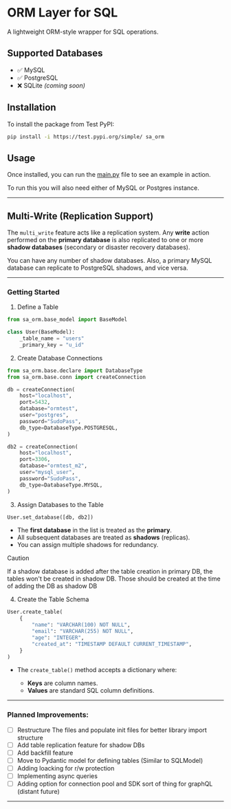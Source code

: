 # ORM Layer for SQL

A lightweight ORM-style wrapper for SQL operations.

## Supported Databases

* ✅ MySQL
* ✅ PostgreSQL
* ❌ SQLite *(coming soon)*

## Installation

To install the package from Test PyPI:

```bash
pip install -i https://test.pypi.org/simple/ sa_orm
```

## Usage

Once installed, you can run the [main.py](./main.py) file to see an example in action.

To run this you will also need either of MySQL or Postgres instance.

---

## Multi-Write (Replication Support)

The `multi_write` feature acts like a replication system. Any **write** action performed on the **primary database** is also replicated to one or more **shadow databases** (secondary or disaster recovery databases).

You can have any number of shadow databases. Also, a primary MySQL database can replicate to PostgreSQL shadows, and vice versa.

---

### Getting Started

1. Define a Table

```python
from sa_orm.base_model import BaseModel

class User(BaseModel):
    _table_name = "users"
    _primary_key = "u_id"
```


2. Create Database Connections

```python
from sa_orm.base.declare import DatabaseType
from sa_orm.base.conn import createConnection

db = createConnection(
    host="localhost",
    port=5432,
    database="ormtest",
    user="postgres",
    password="SudoPass",
    db_type=DatabaseType.POSTGRESQL,
)

db2 = createConnection(
    host="localhost",
    port=3306,
    database="ormtest_m2",
    user="mysql_user",
    password="SudoPass",
    db_type=DatabaseType.MYSQL,
)
```


3. Assign Databases to the Table

```python
User.set_database([db, db2])
```

* The **first database** in the list is treated as the **primary**.
* All subsequent databases are treated as **shadows** (replicas).
* You can assign multiple shadows for redundancy.

> [!CAUTION]
>
> If a shadow database is added after the table creation in primary DB, the tables won't be created in shadow DB.
> Those should be created at the time of adding the DB as shadow DB

4. Create the Table Schema

```python
User.create_table(
    {
        "name": "VARCHAR(100) NOT NULL",
        "email": "VARCHAR(255) NOT NULL",
        "age": "INTEGER",
        "created_at": "TIMESTAMP DEFAULT CURRENT_TIMESTAMP",
    }
)
```

* The `create_table()` method accepts a dictionary where:

  * **Keys** are column names.
  * **Values** are standard SQL column definitions.


---

### Planned Improvements:

- [ ] Restructure The files and populate init files for better library import structure
- [ ] Add table replication feature for shadow DBs
- [ ] Add backfill feature
- [ ] Move to Pydantic model for defining tables (Similar to SQLModel)
- [ ] Adding loacking for r/w protection
- [ ] Implementing async queries
- [ ] Adding option for connection pool and SDK sort of thing for graphQL (distant future)

---
